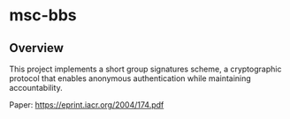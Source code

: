 # msc-bbs

## Overview
This project implements a short group signatures scheme, a cryptographic protocol that enables anonymous authentication while maintaining accountability.

Paper: https://eprint.iacr.org/2004/174.pdf
